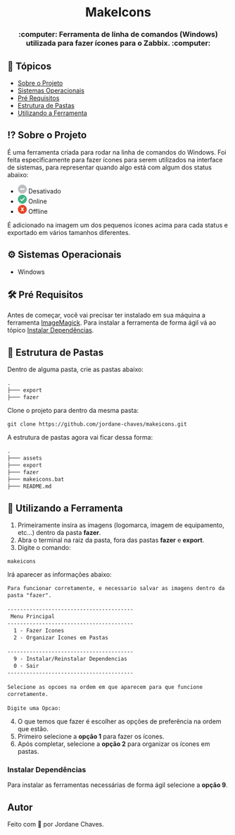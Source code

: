 <h1  align="center">MakeIcons</h1>
<h3  align="center">:computer: Ferramenta de linha de comandos (Windows) utilizada para fazer ícones para o Zabbix. :computer:</h3>

## 🏁 Tópicos
<!--ts-->
* [Sobre o Projeto](#-sobre-o-projeto)
* [Sistemas Operacionais](#-sistemas-operacionais)
* [Pré Requisitos](#-pré-requisitos)
* [Estrutura de Pastas](#-estrutura-de-pastas)
* [Utilizando a Ferramenta](#-utilizando-a-ferramenta)
<!--te-->

## ⁉️ Sobre o Projeto
<p>É uma ferramenta criada para rodar na linha de comandos do Windows. Foi feita especificamente para fazer ícones para serem utilizados na interface de sistemas, para representar quando algo está com algum dos status abaixo:
  
  - <img alt="Ícone Desativado" title="Ícone Desativado" src="./assets/icons/icon_des.png" /> Desativado
  - <img alt="Ícone Online" title="Ícone Online" src="./assets/icons/icon_on.png" /> Online
  - <img alt="Ícone Offline" title="Ícone Offline" src="./assets/icons/icon_off.png" /> Offline

<p>É adicionado na imagem um dos pequenos ícones acima para cada status e exportado em vários tamanhos diferentes.</p>

## ⚙️ Sistemas Operacionais
- Windows

## 🛠️ Pré Requisitos
Antes de começar, você vai precisar ter instalado em sua máquina a ferramenta [ImageMagick](https://imagemagick.org).
Para instalar a ferramenta de forma ágil vá ao tópico [Instalar Dependências](#instalar-dependências).

## 📂 Estrutura de Pastas
Dentro de alguma pasta, crie as pastas abaixo:

```shell
.
├─── export
├─── fazer
```

Clone o projeto para dentro da mesma pasta:
```shell
git clone https://github.com/jordane-chaves/makeicons.git
```

A estrutura de pastas agora vai ficar dessa forma:
```shell
.
├─── assets
├─── export
├─── fazer
├─── makeicons.bat
├─── README.md
```

## 🎲 Utilizando a Ferramenta

1. Primeiramente insira as imagens (logomarca, imagem de equipamento, etc...) dentro da pasta **fazer**.
2. Abra o terminal na raiz da pasta, fora das pastas **fazer** e **export**.
3. Digite o comando:

```shell
makeicons
```

Irá aparecer as informações abaixo:
```shell
Para funcionar corretamente, e necessario salvar as imagens dentro da pasta "fazer".

----------------------------------------
 Menu Principal
----------------------------------------
  1 - Fazer Icones
  2 - Organizar Icones em Pastas

----------------------------------------
  9 - Instalar/Reinstalar Dependencias
  0 - Sair
----------------------------------------

Selecione as opcoes na ordem em que aparecem para que funcione corretamente.

Digite uma Opcao:
```

4. O que temos que fazer é escolher as opções de preferência na ordem que estão.
5. Primeiro selecione a **opção 1** para fazer os ícones.
6. Após completar, selecione a **opção 2** para organizar os ícones em pastas.

### Instalar Dependências
Para instalar as ferramentas necessárias de forma ágil selecione a **opção 9**.

## Autor
Feito com 💜 por Jordane Chaves.
